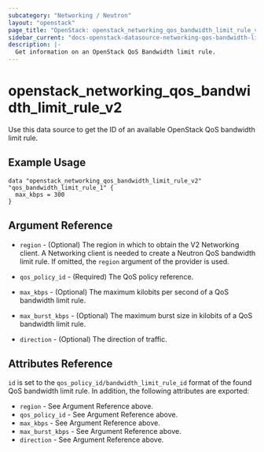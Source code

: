 ```yaml
---
subcategory: "Networking / Neutron"
layout: "openstack"
page_title: "OpenStack: openstack_networking_qos_bandwidth_limit_rule_v2"
sidebar_current: "docs-openstack-datasource-networking-qos-bandwidth-limit-rule-v2"
description: |-
  Get information on an OpenStack QoS Bandwidth limit rule.
---
```


# openstack\_networking\_qos\_bandwidth\_limit\_rule\_v2

Use this data source to get the ID of an available OpenStack QoS bandwidth limit rule.

## Example Usage

```hcl
data "openstack_networking_qos_bandwidth_limit_rule_v2" "qos_bandwidth_limit_rule_1" {
  max_kbps = 300
}
```

## Argument Reference

* `region` - (Optional) The region in which to obtain the V2 Networking client.
    A Networking client is needed to create a Neutron QoS bandwidth limit rule. If omitted, the
    `region` argument of the provider is used.
    
* `qos_policy_id` - (Required) The QoS policy reference.
   
* `max_kbps` - (Optional) The maximum kilobits per second of a QoS bandwidth limit rule.

* `max_burst_kbps` - (Optional) The maximum burst size in kilobits of a QoS bandwidth limit rule.
   
* `direction` - (Optional) The direction of traffic.


## Attributes Reference

`id` is set to the `qos_policy_id/bandwidth_limit_rule_id` format of the found QoS bandwidth limit rule.
In addition, the following attributes are exported:

* `region` - See Argument Reference above.
* `qos_policy_id` - See Argument Reference above.
* `max_kbps` - See Argument Reference above.
* `max_burst_kbps` - See Argument Reference above.
* `direction` - See Argument Reference above.

